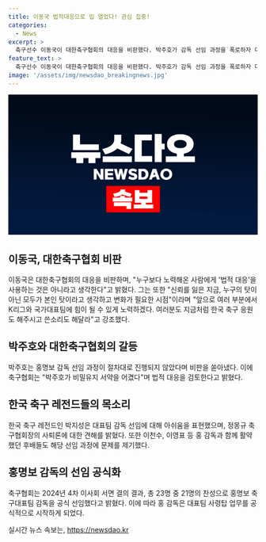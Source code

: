 ```yaml
---
title: 이동국 법적대응으로 입 열었다! 관심 집중!
categories:
  - News
excerpt: >
  축구선수 이동국이 대한축구협회의 대응을 비판했다. 박주호가 감독 선임 과정을 폭로하자 대한축구협회가 법적 조치를 고려하겠다 밝혀 논란이 일었다. 이동국은 신뢰를 잃은 지금, 모두가 변화가 필요하다며 책임감을 토로했다. 이와 관련해 박지성과 다른 축구 레전드들도 강한 목소리로 불편을 토로했고, 축구협회는 홍 감독을 공식 선임했다. 축구계 내부의 불만과 갈등이 여전한 가운데, 대한축구협회는 홍 감독의 인사를 정식 승인했다.
feature_text: >
  축구선수 이동국이 대한축구협회의 대응을 비판했다. 박주호가 감독 선임 과정을 폭로하자 대한축구협회가 법적 조치를 고려하겠다 밝혀 논란이 일었다. 이동국은 신뢰를 잃은 지금, 모두가 변화가 필요하다며 책임감을 토로했다. 이와 관련해 박지성과 다른 축구 레전드들도 강한 목소리로 불편을 토로했고, 축구협회는 홍 감독을 공식 선임했다. 축구계 내부의 불만과 갈등이 여전한 가운데, 대한축구협회는 홍 감독의 인사를 정식 승인했다.
image: '/assets/img/newsdao_breakingnews.jpg'
---
```


<p><img src="/assets/img/newsdao_breakingnews.jpg" alt="ranknews 속보" /></p>

<h2 data-ke-size="size26">이동국, 대한축구협회 비판</h2>

<p data-ke-size="size16">이동국은 대한축구협회의 대응을 비판하며, "누구보다 노력해온 사람에게 '법적 대응'을 사용하는 것은 아니라고 생각한다"고 밝혔다. 그는 또한 "신뢰를 잃은 지금, 누구의 탓이 아닌 모두가 본인 탓이라고 생각하고 변화가 필요한 시점"이라며 "앞으로 여러 부분에서 K리그와 국가대표팀에 힘이 될 수 있게 노력하겠다. 여러분도 지금처럼 한국 축구 응원도 해주시고 쓴소리도 해달라"고 강조했다.</p>

<h2 data-ke-size="size26">박주호와 대한축구협회의 갈등</h2>

<p data-ke-size="size16">박주호는 홍명보 감독 선임 과정이 절차대로 진행되지 않았다며 비판을 쏟아냈다. 이에 축구협회는 "박주호가 비밀유지 서약을 어겼다"며 법적 대응을 검토한다고 밝혔다.</p>

<h2 data-ke-size="size26">한국 축구 레전드들의 목소리</h2>

<p data-ke-size="size16">한국 축구 레전드인 박지성은 대표팀 감독 선임에 대해 아쉬움을 표현했으며, 정몽규 축구협회장의 사퇴론에 대한 견해를 밝혔다. 또한 이천수, 이영표 등 홍 감독과 함께 활약했던 후배들도 해당 선임 과정에 문제를 제기했다.</p>

<h2 data-ke-size="size26">홍명보 감독의 선임 공식화</h2>

<p data-ke-size="size16">축구협회는 2024년 4차 이사회 서면 결의 결과, 총 23명 중 21명의 찬성으로 홍명보 축구대표팀 감독을 공식 선임했다고 밝혔다. 이에 따라 홍 감독은 대표팀 사령탑 업무를 공식적으로 시작하게 되었다.</p>
실시간 뉴스 속보는, <a href="https://newsdao.kr" rel="dofollow">https://newsdao.kr</a>


